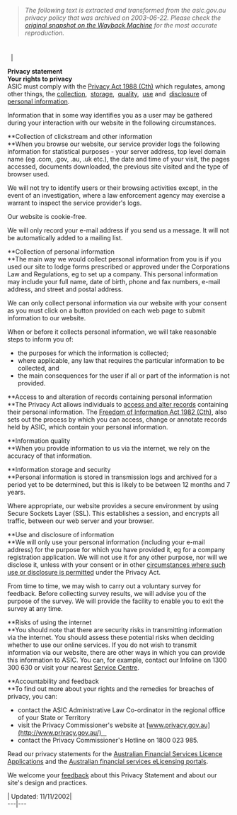 > *The following text is extracted and transformed from the asic.gov.au privacy policy that was archived on 2003-06-22. Please check the [original snapshot on the Wayback Machine](https://web.archive.org/web/20030622201231id_/http%3A//www.asic.gov.au/asic/asic.nsf/HeadingPagesDisplay/Privacy%3FOpenDocument) for the most accurate reproduction.*

# 

  | 

[](https://web.archive.org/asic/ASIC.NSF/print/Privacy?opendocument)

**Privacy statement**   
**Your rights to privacy**  
ASIC must comply with the [Privacy Act 1988 (Cth)](http://www.austlii.edu.au/au/legis/cth/consol_act/pa1988108/) which regulates, among other things, the [collection](http://www.privacy.gov.au/publications/ipps.html#a),  [storage](http://www.privacy.gov.au/publications/ipps.html#d),  [quality](http://www.privacy.gov.au/publications/ipps.html#g),  [use](http://www.privacy.gov.au/publications/ipps.html#i) and  [disclosure](http://www.privacy.gov.au/publications/ipps.html#k) of  [personal information](http://www.austlii.edu.au/au/legis/cth/consol_act/pa1988108/s6.html).  


Information that in some way identifies you as a user may be gathered during your interaction with our website in the following circumstances.

**Collection of clickstream and other information  
**When you browse our website, our service provider logs the following information for statistical purposes - your server address, top level domain name (eg .com, .gov, .au, .uk etc.), the date and time of your visit, the pages accessed, documents downloaded, the previous site visited and the type of browser used.

We will not try to identify users or their browsing activities except, in the event of an investigation, where a law enforcement agency may exercise a warrant to inspect the service provider's logs.

Our website is cookie-free. 

We will only record your e-mail address if you send us a message. It will not be automatically added to a mailing list.

**Collection of personal information  
**The main way we would collect personal information from you is if you used our site to lodge forms prescribed or approved under the Corporations Law and Regulations, eg to set up a company. This personal information may include your full name, date of birth, phone and fax numbers, e-mail address, and street and postal address.

We can only collect personal information via our website with your consent as you must click on a button provided on each web page to submit information to our website.

When or before it collects personal information, we will take reasonable steps to inform you of:

  * the purposes for which the information is collected;   
  * where applicable, any law that requires the particular information to be collected, and   
  * the main consequences for the user if all or part of the information is not provided.

  
**Access to and alteration of records containing personal information  
**The Privacy Act allows individuals to [access and alter records](http://www.privacy.gov.au/publications/ipps.html#f) containing their personal information. The [Freedom of Information Act 1982 (Cth)](http://www.austlii.edu.au/au/legis/cth/consol_act/foia1982222/s48.html), also sets out the process by which you can access, change or annotate records held by ASIC, which contain your personal information.

**Information quality  
**When you provide information to us via the internet, we rely on the accuracy of that information.

**Information storage and security  
**Personal information is stored in transmission logs and archived for a period yet to be determined, but this is likely to be between 12 months and 7 years.

Where appropriate, our website provides a secure environment by using Secure Sockets Layer (SSL). This establishes a session, and encrypts all traffic, between our web server and your browser.

**Use and disclosure of information  
**We will only use your personal information (including your e-mail address) for the purpose for which you have provided it, eg for a company registration application. We will not use it for any other purpose, nor will we disclose it, unless with your consent or in other [circumstances where such use or disclosure is permitted](http://www.privacy.gov.au/publications/ipps.html#j) under the Privacy Act.

From time to time, we may wish to carry out a voluntary survey for feedback. Before collecting survey results, we will advise you of the purpose of the survey. We will provide the facility to enable you to exit the survey at any time.

**Risks of using the internet  
**You should note that there are security risks in transmitting information via the internet. You should assess these potential risks when deciding whether to use our online services. If you do not wish to transmit information via our website, there are other ways in which you can provide this information to ASIC. You can, for example, contact our Infoline on 1300 300 630 or visit your nearest [Service Centre](https://web.archive.org/asic/asic.nsf/byheadline/ASIC+Service+Centre+Addresses?opendocument).

**Accountability and feedback  
**To find out more about your rights and the remedies for breaches of privacy, you can:

  * contact the ASIC Administrative Law Co-ordinator in the regional office of your State or Territory   
  * visit the Privacy Commissioner's website at [www.privacy.gov.au](http://www.privacy.gov.au/)   
  * contact the Privacy Commissioner's Hotline on 1800 023 985.

Read our privacy statements for the [Australian Financial Services Licence Applications](https://web.archive.org/asic/asic_polprac.nsf/byheadline/Privacy+statement+for+AFS+licence?openDocument) and the [Australian financial services eLicensing portals](https://web.archive.org/asic/asic_polprac.nsf/byheadline/Privacy+statement+for+afs+licensing++portals?openDocument).

We welcome your [feedback](mailto:feedback@asic.gov.au) about this Privacy Statement and about our site's design and practices.

| Updated: 11/11/2002|   
---|---
